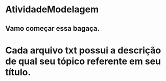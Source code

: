 # AtividadeModelagem

## Vamo começar essa bagaça.

# Cada arquivo txt possui a descrição de qual seu tópico referente em seu título.